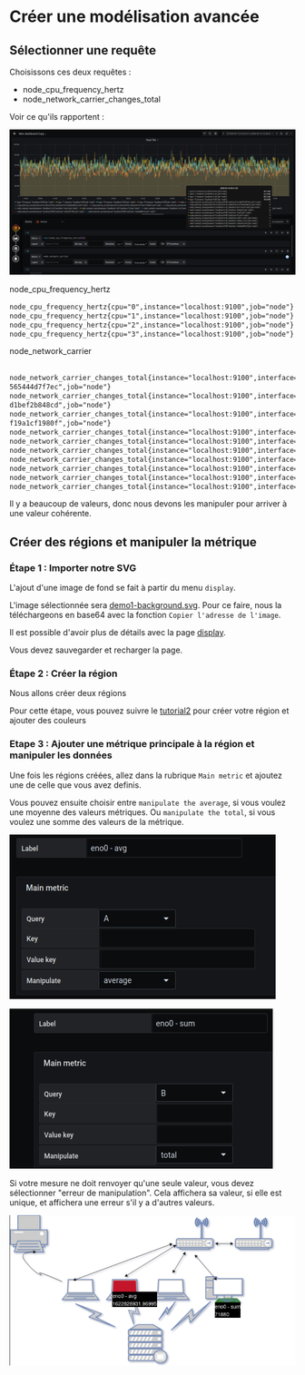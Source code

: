  
# Créer une modélisation avancée

## Sélectionner une requête

Choisissons ces deux requêtes :

- node_cpu_frequency_hertz
- node_network_carrier_changes_total


Voir ce qu'ils rapportent :

![values](../../screenshots/demo/tutorial5/values.png)

node_cpu_frequency_hertz


```
node_cpu_frequency_hertz{cpu="0",instance="localhost:9100",job="node"}
node_cpu_frequency_hertz{cpu="1",instance="localhost:9100",job="node"}
node_cpu_frequency_hertz{cpu="2",instance="localhost:9100",job="node"}
node_cpu_frequency_hertz{cpu="3",instance="localhost:9100",job="node"}

```

node_network_carrier

```

node_network_carrier_changes_total{instance="localhost:9100",interface="br-565444d7f7ec",job="node"}
node_network_carrier_changes_total{instance="localhost:9100",interface="br-d1bef2b848cd",job="node"}
node_network_carrier_changes_total{instance="localhost:9100",interface="br-f19a1cf1980f",job="node"}
node_network_carrier_changes_total{instance="localhost:9100",interface="docker0",job="node"}
node_network_carrier_changes_total{instance="localhost:9100",interface="eno0",job="node"}
node_network_carrier_changes_total{instance="localhost:9100",interface="lo",job="node"}
node_network_carrier_changes_total{instance="localhost:9100",interface="veth17769f7",job="node"}
node_network_carrier_changes_total{instance="localhost:9100",interface="vetha317d1e",job="node"}
node_network_carrier_changes_total{instance="localhost:9100",interface="vethc04149a",job="node"}
node_network_carrier_changes_total{instance="localhost:9100",interface="vethdee87cd",job="node"}

```

Il y a beaucoup de valeurs, donc nous devons les manipuler pour arriver à une valeur cohérente.

## Créer des régions et manipuler la métrique

### Étape 1 : Importer notre SVG

L'ajout d'une image de fond se fait à partir du menu `display`.

L'image sélectionnée sera [demo1-background.svg](../../resource/demo1-background.svg). Pour ce faire, nous la téléchargeons en base64 avec la fonction `Copier l'adresse de l'image`.

Il est possible d'avoir plus de détails avec la page [display](../editor/display.md).

Vous devez sauvegarder et recharger la page.

### Étape 2 : Créer la région

Nous allons créer deux régions

Pour cette étape, vous pouvez suivre le [tutorial2](tutorial2.md) pour créer votre région et ajouter des couleurs

### Etape 3 : Ajouter une métrique principale à la région et manipuler les données

Une fois les régions créées, allez dans la rubrique `Main metric` et ajoutez une de celle que vous avez definis.

Vous pouvez ensuite choisir entre `manipulate the average`, si vous voulez une moyenne des valeurs métriques. Ou  `manipulate the total`, si vous voulez une somme des valeurs de la métrique.

![average](../../screenshots/demo/tutorial6/average.png)


![total](../../screenshots/demo/tutorial6/total.png)

Si votre mesure ne doit renvoyer qu'une seule valeur, vous devez sélectionner "erreur de manipulation". 
Cela affichera sa valeur, si elle est unique, et affichera une erreur s'il y a d'autres valeurs.


![demo6](../../screenshots/demo/tutorial6/result.png)



















